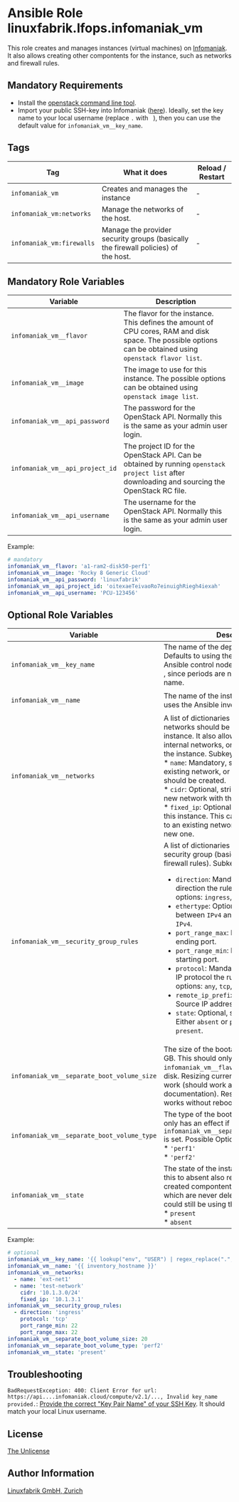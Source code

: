 # Ansible Role linuxfabrik.lfops.infomaniak_vm

This role creates and manages instances (virtual machines) on [Infomaniak](https://www.infomaniak.com/). It also allows creating other compontents for the instance, such as networks and firewall rules.


## Mandatory Requirements

* Install the [openstack command line tool](https://docs.openstack.org/newton/user-guide/common/cli-install-openstack-command-line-clients.html).
* Import your public SSH-key into Infomaniak ([here](https://api.pub1.infomaniak.cloud/horizon/project/key_pairs)). Ideally, set the key name to your local username (replace `.` with ` `), then you can use the default value for `infomaniak_vm__key_name`.


## Tags

| Tag                       | What it does                               | Reload / Restart |
| ---                       | ------------                               | ---------------- |
| `infomaniak_vm`           | Creates and manages the instance           | - |
| `infomaniak_vm:networks`  | Manage the networks of the host.           | - |
| `infomaniak_vm:firewalls` | Manage the provider security groups (basically the firewall policies) of the host. | - |


## Mandatory Role Variables

| Variable                        | Description                                                                                                                                                |
| --------                        | -----------                                                                                                                                                |
| `infomaniak_vm__flavor`         | The flavor for the instance. This defines the amount of CPU cores, RAM and disk space. The possible options can be obtained using `openstack flavor list`. |
| `infomaniak_vm__image`          | The image to use for this instance. The possible options can be obtained using `openstack image list`.                                                     |
| `infomaniak_vm__api_password`   | The password for the OpenStack API. Normally this is the same as your admin user login.                                                                    |
| `infomaniak_vm__api_project_id` | The project ID for the OpenStack API. Can be obtained by running `openstack project list` after downloading and sourcing the OpenStack RC file.            |
| `infomaniak_vm__api_username`   | The username for the OpenStack API. Normally this is the same as your admin user login.                                                                    |

Example:
```yaml
# mandatory
infomaniak_vm__flavor: 'a1-ram2-disk50-perf1'
infomaniak_vm__image: 'Rocky 8 Generic Cloud'
infomaniak_vm__api_password: 'linuxfabrik'
infomaniak_vm__api_project_id: 'oitexaeTeivaoRo7einuighRiegh4iexah'
infomaniak_vm__api_username: 'PCU-123456'
```


## Optional Role Variables

| Variable | Description | Default Value |
| -------- | ----------- | ------------- |
| `infomaniak_vm__key_name` | The name of the deposited SSH-key. Defaults to using the local username of the Ansible control node, but replaces all `.` with ` `, since periods are not allowed in the key name. | `'{{ lookup("env", "USER") \| regex_replace(".", " ") }}'` |
| `infomaniak_vm__name` | The name of the instance. By default, it uses the Ansible inventory name. | `'{{ inventory_hostname }}'` |
| `infomaniak_vm__networks` | A list of dictionaries defining which networks should be attached to this instance. It also allows the creation of new internal networks, or setting a fixed IP for the instance. Subkeys:<br> * `name`: Mandatory, string. The name of an existing network, or the network which should be created.<br> * `cidr`: Optional, string. If this is given, a new network with this cidr is created.<br> * `fixed_ip`: Optional, string. The fixed IP of this instance. This can be used for attach to an existing network, or when creating a new one. | `[]` |
| `infomaniak_vm__security_group_rules` | A list of dictionaries containing rules for the security group (basically OpenStack firewall rules). Subkeys: <ul><li>`direction`: Mandatory, string. For which direction the rule should apply. Possible options: `ingress`, `egress`.<li>`ethertype`: Optional, string. Choose between `IPv4` and `IPv6`. Defaults to `IPv4`.<li>`port_range_max`: Mandatory, int. The ending port. <li>`port_range_min`: Mandatory, int. The starting port.<li>`protocol`: Mandatory, string. To which IP protocol the rule is applied. Possible options: `any`, `tcp`, `udp`, `icmp`.<li>`remote_ip_prefix`: Optional, string. Source IP address(es) in CIDR notation.<li>`state`: Optional, string. State of the rule. Either `absent` or `present`. Defaults to `present`.</ul> | unset |
| `infomaniak_vm__separate_boot_volume_size` | The size of the bootable root-volume in GB. This should only be used if the `infomaniak_vm__flavor` does not include a disk. Resizing currently does not seem to work (should work according to the documentation). Resizing via the WebGUI works without reboot / downtime. | unset |
| `infomaniak_vm__separate_boot_volume_type` | The type of the bootable root-volume. This only has an effect if `infomaniak_vm__separate_boot_volume_size` is set. Possible Options:<br> * `'perf1'`<br> * `'perf2'`| `'perf2'` |
| `infomaniak_vm__state` | The state of the instance. Note that setting this to absent also removes all other created compontents, except the networks, which are never deleted since other VMs could still be using them. Possible options:<br> * `present`<br> * `absent` | `'present'` |

Example:
```yaml
# optional
infomaniak_vm__key_name: '{{ lookup("env", "USER") | regex_replace(".", " ") }}'
infomaniak_vm__name: '{{ inventory_hostname }}'
infomaniak_vm__networks:
  - name: 'ext-net1'
  - name: 'test-network'
    cidr: '10.1.3.0/24'
    fixed_ip: '10.1.3.1'
infomaniak_vm__security_group_rules:
  - direction: 'ingress'
    protocol: 'tcp'
    port_range_min: 22
    port_range_max: 22
infomaniak_vm__separate_boot_volume_size: 20
infomaniak_vm__separate_boot_volume_type: 'perf2'
infomaniak_vm__state: 'present'
```

## Troubleshooting

`BadRequestException: 400: Client Error for url: https://api....infomaniak.cloud/compute/v2.1/..., Invalid key_name provided.`: [Provide the correct "Key Pair Name" of your SSH Key](https://api.pub1.infomaniak.cloud/horizon/project/key_pairs). It should match your local Linux username.


## License

[The Unlicense](https://unlicense.org/)


## Author Information

[Linuxfabrik GmbH, Zurich](https://www.linuxfabrik.ch)
